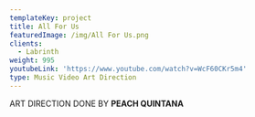 ```yaml
---
templateKey: project
title: All For Us
featuredImage: /img/All For Us.png
clients:
  - Labrinth
weight: 995
youtubeLink: 'https://www.youtube.com/watch?v=WcF60CKr5m4'
type: Music Video Art Direction
---
```

ART DIRECTION DONE BY **PEACH QUINTANA**
